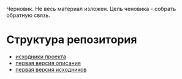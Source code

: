 Черновик. Не весь материал изложен. Цель ченовика - собрать обратную связь.


# Структура репозитория

+ [исходники проекта](/tree/publicator-2)
+ [первая версия описания](/tree/text-1)
+ [первая версия исходников](/tree/publicator-1)

